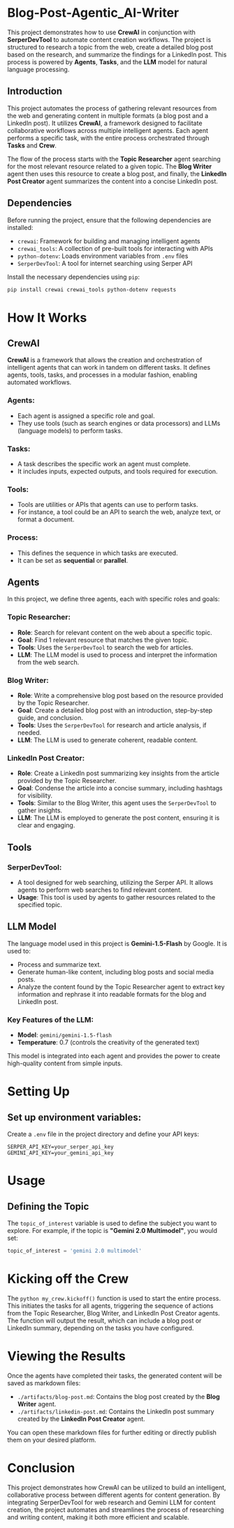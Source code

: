 # Blog-Post-Agentic_AI-Writer

This project demonstrates how to use **CrewAI** in conjunction with **SerperDevTool** to automate content creation workflows. The project is structured to research a topic from the web, create a detailed blog post based on the research, and summarize the findings for a LinkedIn post. This process is powered by **Agents**, **Tasks**, and the **LLM** model for natural language processing.

## Introduction

This project automates the process of gathering relevant resources from the web and generating content in multiple formats (a blog post and a LinkedIn post). It utilizes **CrewAI**, a framework designed to facilitate collaborative workflows across multiple intelligent agents. Each agent performs a specific task, with the entire process orchestrated through **Tasks** and **Crew**.

The flow of the process starts with the **Topic Researcher** agent searching for the most relevant resource related to a given topic. The **Blog Writer** agent then uses this resource to create a blog post, and finally, the **LinkedIn Post Creator** agent summarizes the content into a concise LinkedIn post.

## Dependencies

Before running the project, ensure that the following dependencies are installed:

- `crewai`: Framework for building and managing intelligent agents
- `crewai_tools`: A collection of pre-built tools for interacting with APIs
- `python-dotenv`: Loads environment variables from `.env` files
- `SerperDevTool`: A tool for internet searching using Serper API

Install the necessary dependencies using `pip`:

```bash
pip install crewai crewai_tools python-dotenv requests

```

# How It Works

## CrewAI

**CrewAI** is a framework that allows the creation and orchestration of intelligent agents that can work in tandem on different tasks. It defines agents, tools, tasks, and processes in a modular fashion, enabling automated workflows.

### Agents:
- Each agent is assigned a specific role and goal.
- They use tools (such as search engines or data processors) and LLMs (language models) to perform tasks.

### Tasks:
- A task describes the specific work an agent must complete.
- It includes inputs, expected outputs, and tools required for execution.

### Tools:
- Tools are utilities or APIs that agents can use to perform tasks.
- For instance, a tool could be an API to search the web, analyze text, or format a document.

### Process:
- This defines the sequence in which tasks are executed.
- It can be set as **sequential** or **parallel**.

## Agents

In this project, we define three agents, each with specific roles and goals:

### Topic Researcher:

- **Role**: Search for relevant content on the web about a specific topic.
- **Goal**: Find 1 relevant resource that matches the given topic.
- **Tools**: Uses the `SerperDevTool` to search the web for articles.
- **LLM**: The LLM model is used to process and interpret the information from the web search.

### Blog Writer:

- **Role**: Write a comprehensive blog post based on the resource provided by the Topic Researcher.
- **Goal**: Create a detailed blog post with an introduction, step-by-step guide, and conclusion.
- **Tools**: Uses the `SerperDevTool` for research and article analysis, if needed.
- **LLM**: The LLM is used to generate coherent, readable content.

### LinkedIn Post Creator:

- **Role**: Create a LinkedIn post summarizing key insights from the article provided by the Topic Researcher.
- **Goal**: Condense the article into a concise summary, including hashtags for visibility.
- **Tools**: Similar to the Blog Writer, this agent uses the `SerperDevTool` to gather insights.
- **LLM**: The LLM is employed to generate the post content, ensuring it is clear and engaging.

## Tools

### SerperDevTool:
- A tool designed for web searching, utilizing the Serper API. It allows agents to perform web searches to find relevant content.
- **Usage**: This tool is used by agents to gather resources related to the specified topic.

## LLM Model

The language model used in this project is **Gemini-1.5-Flash** by Google. It is used to:

- Process and summarize text.
- Generate human-like content, including blog posts and social media posts.
- Analyze the content found by the Topic Researcher agent to extract key information and rephrase it into readable formats for the blog and LinkedIn post.

### Key Features of the LLM:
- **Model**: `gemini/gemini-1.5-flash`
- **Temperature**: 0.7 (controls the creativity of the generated text)

This model is integrated into each agent and provides the power to create high-quality content from simple inputs.

# Setting Up

## Set up environment variables:
Create a `.env` file in the project directory and define your API keys:

```plaintext
SERPER_API_KEY=your_serper_api_key
GEMINI_API_KEY=your_gemini_api_key
```

# Usage

## Defining the Topic
The `topic_of_interest` variable is used to define the subject you want to explore. For example, if the topic is **"Gemini 2.0 Multimodel"**, you would set:

```python
topic_of_interest = 'gemini 2.0 multimodel'
```

# Kicking off the Crew
The ```python my_crew.kickoff()```  function is used to start the entire process. This initiates the tasks for all agents, triggering the sequence of actions from the Topic Researcher, Blog Writer, and LinkedIn Post Creator agents. The function will output the result, which can include a blog post or LinkedIn summary, depending on the tasks you have configured.

# Viewing the Results

Once the agents have completed their tasks, the generated content will be saved as markdown files:

- `./artifacts/blog-post.md`: Contains the blog post created by the **Blog Writer** agent.
- `./artifacts/linkedin-post.md`: Contains the LinkedIn post summary created by the **LinkedIn Post Creator** agent.

You can open these markdown files for further editing or directly publish them on your desired platform.

# Conclusion
This project demonstrates how CrewAI can be utilized to build an intelligent, collaborative process between different agents for content generation. By integrating SerperDevTool for web research and Gemini LLM for content creation, the project automates and streamlines the process of researching and writing content, making it both more efficient and scalable.




